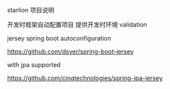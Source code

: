 starlion 项目说明

开发时框架自动配置项目
提供开发时环境
validation

jersey spring boot autoconfiguration

https://github.com/dsyer/spring-boot-jersey

with jpa supported

https://github.com/cinqtechnologies/spring-jpa-jersey
